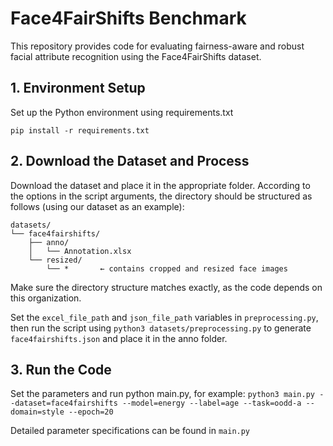 # Face4FairShifts Benchmark

This repository provides code for evaluating fairness-aware and robust facial attribute recognition using the Face4FairShifts dataset.


## 1. Environment Setup

Set up the Python environment using requirements.txt

`pip install -r requirements.txt`


## 2. Download the Dataset and Process

Download the dataset and place it in the appropriate folder. According to the options in the script arguments, the directory should be structured as follows (using our dataset as an example):

```
datasets/
└── face4fairshifts/
    ├── anno/
    │   └── Annotation.xlsx
    └── resized/
        └── *       ← contains cropped and resized face images
```

Make sure the directory structure matches exactly, as the code depends on this organization.

Set the `excel_file_path` and `json_file_path` variables in `preprocessing.py`, then run the script using `python3 datasets/preprocessing.py` to generate `face4fairshifts.json` and place it in the anno folder.


## 3. Run the Code
Set the parameters and run python main.py, for example:
`python3 main.py --dataset=face4fairshifts --model=energy --label=age --task=oodd-a --domain=style --epoch=20`

Detailed parameter specifications can be found in `main.py`

